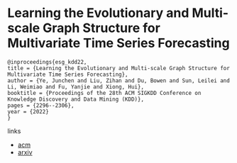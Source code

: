# Learning the Evolutionary and Multi-scale Graph Structure for Multivariate Time Series Forecasting

```
@inproceedings{esg_kdd22,
title = {Learning the Evolutionary and Multi-scale Graph Structure for Multivariate Time Series Forecasting},
author = {Ye, Junchen and Liu, Zihan and Du, Bowen and Sun, Leilei and Li, Weimiao and Fu, Yanjie and Xiong, Hui},
booktitle = {Proceedings of the 28th ACM SIGKDD Conference on Knowledge Discovery and Data Mining (KDD)},
pages = {2296--2306},
year = {2022}
}
```

links
- [acm](https://dl.acm.org/doi/10.1145/3534678.3539274)
- [arxiv](https://arxiv.org/abs/2206.13816)
